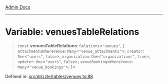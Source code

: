 [Admin Docs](/)

***

# Variable: venuesTableRelations

> `const` **venuesTableRelations**: `Relations`\<`"venues"`, \{ `attachmentsWhereVenue`: `Many`\<`"venue_attachments"`\>; `creator`: `One`\<`"users"`, `false`\>; `organization`: `One`\<`"organizations"`, `true`\>; `updater`: `One`\<`"users"`, `false`\>; `venueBookingsWhereVenue`: `Many`\<`"venue_bookings"`\>; \}\>

Defined in: [src/drizzle/tables/venues.ts:88](https://github.com/PurnenduMIshra129th/talawa-api/blob/6dd1cb0af1891b88aa61534ec8a6180536cd264f/src/drizzle/tables/venues.ts#L88)
